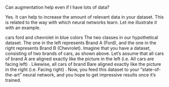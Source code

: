 Can augmentation help even if I have lots of data?

Yes. It can help to increase the amount of relevant data in your dataset. This is related to the way with which neural networks learn. Let me illustrate it with an example.

cars ford and chevrolet in blue colors
The two classes in our hypothetical dataset. The one in the left represents Brand A (Ford), and the one in the right represents Brand B (Chevrolet).
Imagine that you have a dataset, consisting of two brands of cars, as shown above. Let’s assume that all cars of brand A are aligned exactly like the picture in the left (i.e. All cars are facing left) . Likewise, all cars of brand Bare aligned exactly like the picture in the right (i.e. Facing right) . Now, you feed this dataset to your “state-of-the-art” neural network, and you hope to get impressive results once it’s trained.

